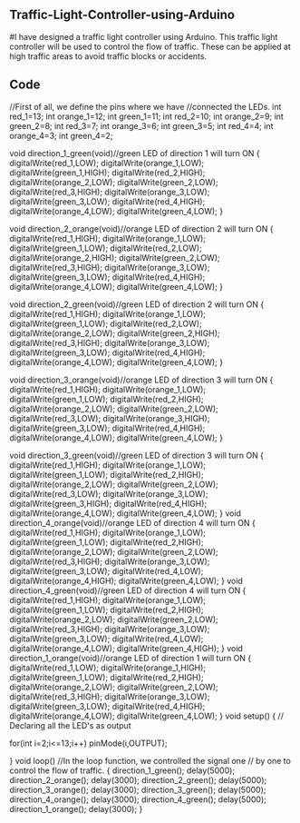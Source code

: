 ## Traffic-Light-Controller-using-Arduino
#I have designed a traffic light controller using Arduino. This traffic light controller will be used to control the flow of traffic. These can be applied at high traffic areas to avoid traffic blocks or accidents.

## Code

//First of all, we define the pins where we have
              //connected the LEDs.
int red_1=13;
int orange_1=12;
int green_1=11;
int red_2=10;
int orange_2=9;
int green_2=8;
int red_3=7;
int orange_3=6;
int green_3=5;
int red_4=4;
int orange_4=3;
int green_4=2;

void direction_1_green(void)//green LED of direction 1 will turn ON
{
  digitalWrite(red_1,LOW);
  digitalWrite(orange_1,LOW);
  digitalWrite(green_1,HIGH);
  digitalWrite(red_2,HIGH);
  digitalWrite(orange_2,LOW);
  digitalWrite(green_2,LOW);
  digitalWrite(red_3,HIGH);
  digitalWrite(orange_3,LOW);
  digitalWrite(green_3,LOW);
  digitalWrite(red_4,HIGH);
  digitalWrite(orange_4,LOW);
  digitalWrite(green_4,LOW);
}
  
  
void direction_2_orange(void)//orange LED of direction 2 will turn ON
{
  digitalWrite(red_1,HIGH);
  digitalWrite(orange_1,LOW);
  digitalWrite(green_1,LOW);
  digitalWrite(red_2,LOW);
  digitalWrite(orange_2,HIGH);
  digitalWrite(green_2,LOW);
  digitalWrite(red_3,HIGH);
  digitalWrite(orange_3,LOW);
  digitalWrite(green_3,LOW);
  digitalWrite(red_4,HIGH);
  digitalWrite(orange_4,LOW);
  digitalWrite(green_4,LOW); 
} 

void direction_2_green(void)//green LED of direction 2 will turn ON
{
  digitalWrite(red_1,HIGH);
  digitalWrite(orange_1,LOW);
  digitalWrite(green_1,LOW);
  digitalWrite(red_2,LOW);
  digitalWrite(orange_2,LOW);
  digitalWrite(green_2,HIGH);
  digitalWrite(red_3,HIGH);
  digitalWrite(orange_3,LOW);
  digitalWrite(green_3,LOW);
  digitalWrite(red_4,HIGH);
  digitalWrite(orange_4,LOW);
  digitalWrite(green_4,LOW);
}

void direction_3_orange(void)//orange LED of direction 3 will turn ON
{
  digitalWrite(red_1,HIGH);
  digitalWrite(orange_1,LOW);
  digitalWrite(green_1,LOW);
  digitalWrite(red_2,HIGH);
  digitalWrite(orange_2,LOW);
  digitalWrite(green_2,LOW);
  digitalWrite(red_3,LOW);
  digitalWrite(orange_3,HIGH);
  digitalWrite(green_3,LOW);
  digitalWrite(red_4,HIGH);
  digitalWrite(orange_4,LOW);
  digitalWrite(green_4,LOW);
}

void direction_3_green(void)//green LED of direction 3 will turn ON
{
  digitalWrite(red_1,HIGH);
  digitalWrite(orange_1,LOW);
  digitalWrite(green_1,LOW);
  digitalWrite(red_2,HIGH);
  digitalWrite(orange_2,LOW);
  digitalWrite(green_2,LOW);
  digitalWrite(red_3,LOW);
  digitalWrite(orange_3,LOW);
  digitalWrite(green_3,HIGH);
  digitalWrite(red_4,HIGH);
  digitalWrite(orange_4,LOW);
  digitalWrite(green_4,LOW);
}
void direction_4_orange(void)//orange LED of direction 4 will turn ON
{
  digitalWrite(red_1,HIGH);
  digitalWrite(orange_1,LOW);
  digitalWrite(green_1,LOW);
  digitalWrite(red_2,HIGH);
  digitalWrite(orange_2,LOW);
  digitalWrite(green_2,LOW);
  digitalWrite(red_3,HIGH);
  digitalWrite(orange_3,LOW);
  digitalWrite(green_3,LOW);
  digitalWrite(red_4,LOW);
  digitalWrite(orange_4,HIGH);
  digitalWrite(green_4,LOW);
}
void direction_4_green(void)//green LED of direction 4 will turn ON
{
  digitalWrite(red_1,HIGH);
  digitalWrite(orange_1,LOW);
  digitalWrite(green_1,LOW);
  digitalWrite(red_2,HIGH);
  digitalWrite(orange_2,LOW);
  digitalWrite(green_2,LOW);
  digitalWrite(red_3,HIGH);
  digitalWrite(orange_3,LOW);
  digitalWrite(green_3,LOW);
  digitalWrite(red_4,LOW);
  digitalWrite(orange_4,LOW);
  digitalWrite(green_4,HIGH);
}
void direction_1_orange(void)//orange LED of direction 1 will turn ON
{
  digitalWrite(red_1,LOW);
  digitalWrite(orange_1,HIGH);
  digitalWrite(green_1,LOW);
  digitalWrite(red_2,HIGH);
  digitalWrite(orange_2,LOW);
  digitalWrite(green_2,LOW);
  digitalWrite(red_3,HIGH);
  digitalWrite(orange_3,LOW);
  digitalWrite(green_3,LOW);
  digitalWrite(red_4,HIGH);
  digitalWrite(orange_4,LOW);
  digitalWrite(green_4,LOW);
}
void setup()
{
   // Declaring all the LED's as output
  
  for(int i=2;i<=13;i++)
    pinMode(i,OUTPUT);
  
}
void loop() //In the loop function, we controlled the signal one
             // by one to control the flow of traffic.
{
  direction_1_green();
  delay(5000);
  direction_2_orange();
  delay(3000);
  direction_2_green();
  delay(5000);
  direction_3_orange();
  delay(3000);
  direction_3_green();
  delay(5000);
  direction_4_orange();
  delay(3000);
  direction_4_green();
  delay(5000);
  direction_1_orange();
  delay(3000);
}
  

